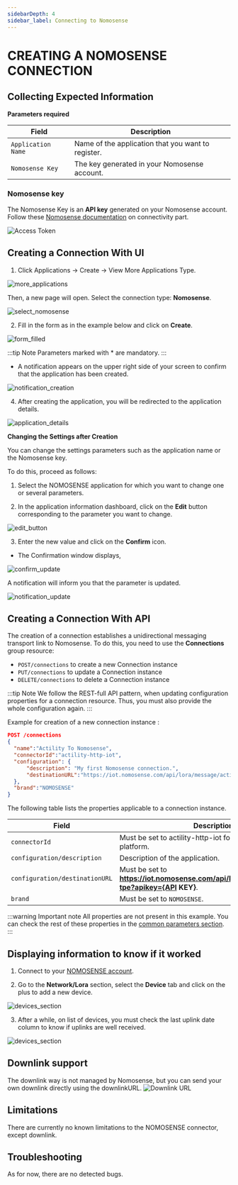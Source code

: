 ```yaml
---
sidebarDepth: 4
sidebar_label: Connecting to Nomosense
---
```


# CREATING A NOMOSENSE CONNECTION

## Collecting Expected Information

**Parameters required**

| Field | Description |
| ------ | ----------- |
| ```Application Name``` | Name of the application that you want to register. |
| ```Nomosense Key``` | The key generated in your Nomosense account. |

### Nomosense key

The Nomosense Key is an **API key** generated on your Nomosense account.
Follow these [Nomosense documentation](https://docs.nomosense.com/get-started/devices#configuring-connectivity) on connectivity part.

![Access Token](images/access-token.png)

## Creating a Connection With UI

1. Click Applications -&gt; Create -&gt; View More Applications Type.

![more_applications](images/create_connection.png)

Then, a new page will open. Select the connection type: **Nomosense**.

![select_nomosense](images/create_nomosense.png)

2. Fill in the form as in the example below and click on **Create**.

![form_filled](images/create_connection_nomosense.png)

:::tip Note
Parameters marked with * are mandatory.
:::

* A notification appears on the upper right side of your screen to confirm that the application has been created.

![notification_creation](images/notification_created.png)

4. After creating the application, you will be redirected to the application details.

![application_details](images/nomosense_application_details.png)

**Changing the Settings after Creation**

You can change the settings parameters such as the application name or the Nomosense key.

To do this, proceed as follows:

1. Select the NOMOSENSE application for which you want to change one or several parameters.

2. In the application information dashboard, click on the **Edit** button corresponding to the parameter you want to change.

![edit_button](images/modify_nomosense_key.png)

3. Enter the new value and click on the **Confirm** icon.

* The Confirmation window displays,

![confirm_update](images/proceed_update.png)

A notification will inform you that the parameter is updated.

![notification_update](images/notification_modified.png)

## Creating a Connection With API

The creation of a connection establishes a unidirectional messaging transport link to Nomosense.
To do this, you need to use the **Connections** group resource:

* `POST/connections` to create a new Connection instance
* `PUT/connections` to update a Connection instance
* `DELETE/connections` to delete a Connection instance

:::tip Note
We follow the REST-full API pattern, when updating configuration properties for a connection resource. Thus, you must also provide the whole configuration again.
:::

Example for creation of a new connection instance :

```json
POST /connections
{
  "name":"Actility To Nomosense",
  "connectorId":"actility-http-iot",
  "configuration": {
      "description": "My first Nomosense connection.",
      "destinationURL":"https://iot.nomosense.com/api/lora/message/actility-tpe?apikey={API KEY}"
  },
  "brand":"NOMOSENSE"
}
```

The following table lists the properties applicable to a connection instance.

| Field | Description |
| ------ | ----------- |
| ```connectorId``` | Must be set to actility-http-iot for NOMOSENSE platform. |
| ```configuration/description``` | Description of the application. |
| ```configuration/destinationURL``` | Must be set to **https://iot.nomosense.com/api/lora/message/actility-tpe?apikey={API KEY}**. |
| ```brand``` | Must be set to ```NOMOSENSE```. |

:::warning Important note
All properties are not present in this example. You can check the rest of these properties in the [common parameters section](../../../Getting_Started/Setting_Up_A_Connection_instance/About_connections.html#common-parameters).
:::

## Displaying information to know if it worked

1.	Connect to your [NOMOSENSE account](https://iot.nomosense.com/login).

2. Go to the **Network/Lora** section, select the **Device** tab and click on the plus to add a new device.

![devices_section](images/nomosense_device.png)

3. After a while, on list of devices, you must check the last uplink date column to know if uplinks are well received.

![devices_section](images/nomosense_device_report.png)

## Downlink support
The downlink way is not managed by Nomosense, but you can send your own downlink directly using the downlinkURL.
![Downlink URL](images/dl-url.png)

## Limitations

There are currently no known limitations to the NOMOSENSE connector, except downlink.

## Troubleshooting

As for now, there are no detected bugs.
